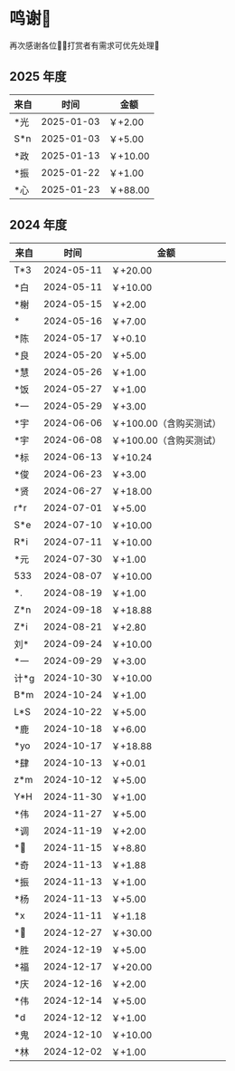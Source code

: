 # 鸣谢🫡

再次感谢各位🙏🏼打赏者有需求可优先处理🤝

## 2025 年度

| 来自  | 时间       | 金额                    |
| ----- | ---------- | ----------------------- |
| \*光  | 2025-01-03 | ￥+2.00                 |
| S\*n  | 2025-01-03 | ￥+5.00                 |
| \*政  | 2025-01-13 | ￥+10.00                |
| \*振  | 2025-01-22 | ￥+1.00                 |
| \*心  | 2025-01-23 | ￥+88.00                |

## 2024 年度

| 来自  | 时间       | 金额                    |
| ----- | ---------- | ----------------------- |
| T\*3  | 2024-05-11 | ￥+20.00                |
| \*白  | 2024-05-11 | ￥+10.00                |
| \*榭  | 2024-05-15 | ￥+2.00                 |
| \*    | 2024-05-16 | ￥+7.00                 |
| \*陈  | 2024-05-17 | ￥+0.10                 |
| \*良  | 2024-05-20 | ￥+5.00                 |
| \*慧  | 2024-05-26 | ￥+1.00                 |
| \*饭  | 2024-05-27 | ￥+1.00                 |
| \*一  | 2024-05-29 | ￥+3.00                 |
| \*宇  | 2024-06-06 | ￥+100.00（含购买测试） |
| \*宇  | 2024-06-08 | ￥+100.00（含购买测试） |
| \*标  | 2024-06-13 | ￥+10.24                |
| \*俊  | 2024-06-23 | ￥+3.00                 |
| \*贤  | 2024-06-27 | ￥+18.00                |
| r\*r  | 2024-07-01 | ￥+5.00                 |
| S\*e  | 2024-07-10 | ￥+10.00                |
| R\*i  | 2024-07-11 | ￥+10.00                |
| \*元  | 2024-07-30 | ￥+1.00                 |
| 533   | 2024-08-07 | ￥+10.00                |
| \*.   | 2024-08-19 | ￥+1.00                 |
| Z\*n  | 2024-09-18 | ￥+18.88                |
| Z\*i  | 2024-08-21 | ￥+2.80                 |
| 刘\*  | 2024-09-24 | ￥+10.00                |
| \*一  | 2024-09-29 | ￥+3.00                 |
| 计\*g | 2024-10-30 | ￥+10.00                |
| B\*m  | 2024-10-24 | ￥+1.00                 |
| L\*S  | 2024-10-22 | ￥+5.00                 |
| \*鹿  | 2024-10-18 | ￥+6.00                 |
| \*yo  | 2024-10-17 | ￥+18.88                |
| \*肆  | 2024-10-13 | ￥+0.01                 |
| z\*m  | 2024-10-12 | ￥+5.00                 |
| Y\*H  | 2024-11-30 | ￥+1.00                 |
| \*伟  | 2024-11-27 | ￥+5.00                 |
| \*调  | 2024-11-19 | ￥+2.00                 |
| \*🌈   | 2024-11-15 | ￥+8.80                 |
| \*奇  | 2024-11-13 | ￥+1.88                 |
| \*振  | 2024-11-13 | ￥+1.00                 |
| \*杨  | 2024-11-13 | ￥+5.00                 |
| \*x   | 2024-11-11 | ￥+1.18                 |
| \*ᩚ   | 2024-12-27 | ￥+30.00                |
| \*胜  | 2024-12-19 | ￥+5.00                 |
| \*福  | 2024-12-17 | ￥+20.00                |
| \*庆  | 2024-12-16 | ￥+2.00                 |
| \*伟  | 2024-12-14 | ￥+5.00                 |
| \*d   | 2024-12-12 | ￥+1.00                 |
| \*鬼  | 2024-12-10 | ￥+10.00                |
| \*林  | 2024-12-02 | ￥+1.00                 |

